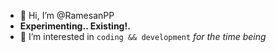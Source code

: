 - 👋 Hi, I’m @RamesanPP
- **Experimenting.. Existing!.**
- 👀 I’m interested in `coding && development`   *for the time being*
